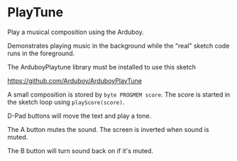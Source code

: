 PlayTune
========

Play a musical composition using the Arduboy.

Demonstrates playing music in the background while the "real" sketch code runs in the foreground.

The ArduboyPlaytune library must be installed to use this sketch

https://github.com/Arduboy/ArduboyPlayTune

A small composition is stored by `byte PROGMEM score`. The score is started in the sketch loop using `playScore(score)`.

D-Pad buttons will move the text and play a tone.

The A button mutes the sound. The screen is inverted when sound is muted.

The B button will turn sound back on if it's muted.

